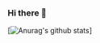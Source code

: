 ### Hi there 👋

[![Anurag's github stats](https://github-readme-stats.vercel.app/api?username=PavelRybalko&theme=merko&show_icons=true)]
